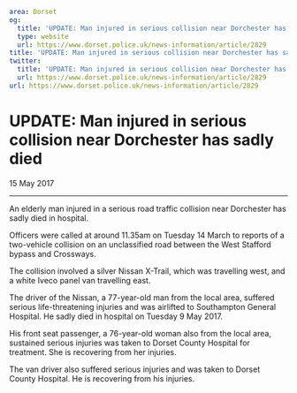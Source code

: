 ```yaml
area: Dorset
og:
  title: 'UPDATE: Man injured in serious collision near Dorchester has sadly died'
  type: website
  url: https://www.dorset.police.uk/news-information/article/2829
title: 'UPDATE: Man injured in serious collision near Dorchester has sadly died |'
twitter:
  title: 'UPDATE: Man injured in serious collision near Dorchester has sadly died'
  url: https://www.dorset.police.uk/news-information/article/2829
url: https://www.dorset.police.uk/news-information/article/2829
```

# UPDATE: Man injured in serious collision near Dorchester has sadly died

15 May 2017

* * *

An elderly man injured in a serious road traffic collision near Dorchester has sadly died in hospital.

Officers were called at around 11.35am on Tuesday 14 March to reports of a two-vehicle collision on an unclassified road between the West Stafford bypass and Crossways.

The collision involved a silver Nissan X-Trail, which was travelling west, and a white Iveco panel van travelling east.

The driver of the Nissan, a 77-year-old man from the local area, suffered serious life-threatening injuries and was airlifted to Southampton General Hospital. He sadly died in hospital on Tuesday 9 May 2017.

His front seat passenger, a 76-year-old woman also from the local area, sustained serious injuries was taken to Dorset County Hospital for treatment. She is recovering from her injuries.

The van driver also suffered serious injuries and was taken to Dorset County Hospital. He is recovering from his injuries.
